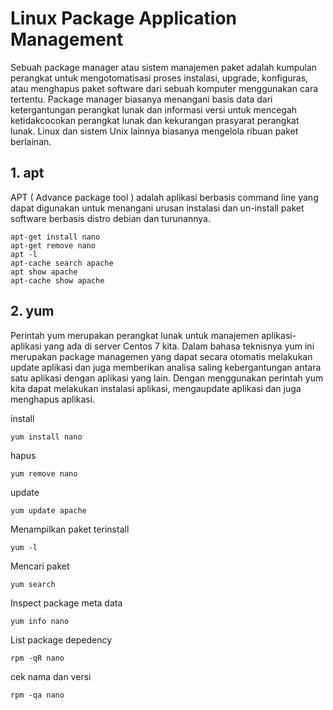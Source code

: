 # Linux Package Application Management

Sebuah package manager atau sistem manajemen paket adalah kumpulan perangkat untuk mengotomatisasi proses instalasi, upgrade, konfiguras, atau menghapus paket software dari sebuah komputer menggunakan cara tertentu. Package manager biasanya menangani basis data dari ketergantungan perangkat lunak dan informasi versi untuk mencegah ketidakcocokan perangkat lunak dan kekurangan prasyarat perangkat lunak. Linux dan sistem Unix lainnya biasanya mengelola ribuan paket berlainan.

## 1. apt
APT ( Advance package tool ) adalah aplikasi berbasis command line yang dapat digunakan untuk menangani urusan instalasi dan un-install paket software berbasis distro debian dan turunannya. 

    apt-get install nano
    apt-get remove nano
    apt -l
    apt-cache search apache
    apt show apache
    apt-cache show apache


## 2. yum
Perintah yum merupakan perangkat lunak untuk manajemen aplikasi-aplikasi yang ada di server Centos 7 kita. Dalam bahasa teknisnya yum ini merupakan package managemen yang dapat secara otomatis melakukan update aplikasi dan juga memberikan analisa saling kebergantungan antara satu aplikasi dengan aplikasi yang lain. Dengan menggunakan perintah yum kita dapat melakukan instalasi aplikasi, mengaupdate aplikasi dan juga menghapus aplikasi.

install

    yum install nano

hapus
    
    yum remove nano

update

    yum update apache

Menampilkan paket terinstall

    yum -l

Mencari paket

    yum search 

Inspect package meta data

    yum info nano

List package depedency

    rpm -qR nano

cek nama dan versi

    rpm -qa nano